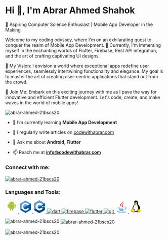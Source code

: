 # Hi 👋, I'm Abrar Ahmed Shahok

🚀 Aspiring Computer Science Enthusiast | Mobile App Developer in the Making

Welcome to my coding odyssey, where I'm on an exhilarating quest to conquer the realm of Mobile App Development. 📱 Currently, I'm immersing myself in the enchanting worlds of Flutter, Firebase, Rest API integration, and the art of crafting captivating UI designs.

🌟 My Vision:
I envision a world where exceptional apps redefine user experiences, seamlessly intertwining functionality and elegance. My goal is to master the art of creating user-centric applications that stand out from the crowd.

🤝 Join Me:
Embark on this exciting journey with me as I pave the way for innovative and efficient Flutter development. Let's code, create, and make waves in the world of mobile apps!


<p align="left"> <img src="https://komarev.com/ghpvc/?username=abrar-ahmed-21bscs20&label=Profile%20views&color=0e75b6&style=flat" alt="abrar-ahmed-21bscs20" /> </p>

- 🌱 I’m currently learning **Mobile App Development**

- 📝 I regularly write articles on [codewithabrar.com](codewithabrar.com)

- 💬 Ask me about **Android, Flutter**

- 📫 Reach me at **info@codewithabrar.com**

<h3 align="left">Connect with me:</h3>
<p align="left">
<a href="https://linkedin.com/in/abrar-ahmed-21bscs20" target="blank"><img align="center" src="https://raw.githubusercontent.com/rahuldkjain/github-profile-readme-generator/master/src/images/icons/Social/linked-in-alt.svg" alt="abrar-ahmed-21bscs20" height="30" width="40" /></a>
</p>
<h3 align="left">Languages and Tools:</h3>
<p align="left"> <a href="https://developer.android.com" target="_blank" rel="noreferrer"> <img src="https://raw.githubusercontent.com/devicons/devicon/master/icons/android/android-original-wordmark.svg" alt="android" width="40" height="40"/> </a> <a href="https://www.cprogramming.com/" target="_blank" rel="noreferrer"> <img src="https://raw.githubusercontent.com/devicons/devicon/master/icons/c/c-original.svg" alt="c" width="40" height="40"/> </a> <a href="https://www.w3schools.com/cpp/" target="_blank" rel="noreferrer"> <img src="https://raw.githubusercontent.com/devicons/devicon/master/icons/cplusplus/cplusplus-original.svg" alt="cplusplus" width="40" height="40"/> </a> <a href="https://dart.dev" target="_blank" rel="noreferrer"> <img src="https://www.vectorlogo.zone/logos/dartlang/dartlang-icon.svg" alt="dart" width="40" height="40"/> </a> <a href="https://firebase.google.com/" target="_blank" rel="noreferrer"> <img src="https://www.vectorlogo.zone/logos/firebase/firebase-icon.svg" alt="firebase" width="40" height="40"/> </a> <a href="https://flutter.dev" target="_blank" rel="noreferrer"> <img src="https://www.vectorlogo.zone/logos/flutterio/flutterio-icon.svg" alt="flutter" width="40" height="40"/> </a> <a href="https://git-scm.com/" target="_blank" rel="noreferrer"> <img src="https://www.vectorlogo.zone/logos/git-scm/git-scm-icon.svg" alt="git" width="40" height="40"/> </a> <a href="https://www.java.com" target="_blank" rel="noreferrer"> <img src="https://raw.githubusercontent.com/devicons/devicon/master/icons/java/java-original.svg" alt="java" width="40" height="40"/> </a> <a href="https://www.linux.org/" target="_blank" rel="noreferrer"> <img src="https://raw.githubusercontent.com/devicons/devicon/master/icons/linux/linux-original.svg" alt="linux" width="40" height="40"/> </a> </p>

<p><img align="left" src="https://github-readme-stats.vercel.app/api/top-langs?username=abrar-ahmed-21bscs20&show_icons=true&locale=en&layout=compact&theme=dark" alt="abrar-ahmed-21bscs20" /></p>

<p>&nbsp;<img align="center" src="https://github-readme-stats.vercel.app/api?username=abrar-ahmed-21bscs20&show_icons=true&locale=en&theme=dark" alt="abrar-ahmed-21bscs20" /></p>

<p><img align="center" src="https://github-readme-streak-stats.herokuapp.com/?user=abrar-ahmed-21bscs20&theme=dark" alt="abrar-ahmed-21bscs20" /></p>


